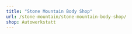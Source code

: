 ```yaml
---
title: "Stone Mountain Body Shop"
url: /stone-mountain/stone-mountain-body-shop/
shop: Autowerkstatt
---
```

